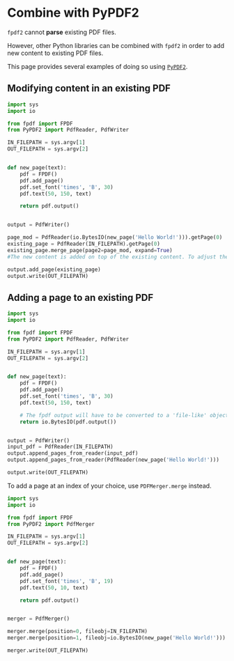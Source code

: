 # Combine with PyPDF2

`fpdf2` cannot **parse** existing PDF files.

However, other Python libraries can be combined with `fpdf2`
in order to add new content to existing PDF files.

This page provides several examples of doing so using [`PyPDF2`](https://github.com/py-pdf/PyPDF2).

## Modifying content in an existing PDF

```python
import sys
import io

from fpdf import FPDF
from PyPDF2 import PdfReader, PdfWriter

IN_FILEPATH = sys.argv[1]
OUT_FILEPATH = sys.argv[2]


def new_page(text):
    pdf = FPDF()
    pdf.add_page()
    pdf.set_font('times', 'B', 30)
    pdf.text(50, 150, text)

    return pdf.output()


output = PdfWriter()

page_mod = PdfReader(io.BytesIO(new_page('Hello World!'))).getPage(0)
existing_page = PdfReader(IN_FILEPATH).getPage(0)
existing_page.merge_page(page2=page_mod, expand=True)
#The new content is added on top of the existing content. To adjust the position of the added content, use the in-built x,y parameters in fpdf.text

output.add_page(existing_page)
output.write(OUT_FILEPATH)
```

## Adding a page to an existing PDF

```python
import sys
import io

from fpdf import FPDF
from PyPDF2 import PdfReader, PdfWriter

IN_FILEPATH = sys.argv[1]
OUT_FILEPATH = sys.argv[2]


def new_page(text):
    pdf = FPDF()
    pdf.add_page()
    pdf.set_font('times', 'B', 30)
    pdf.text(50, 150, text)

    # The fpdf output will have to be converted to a 'file-like' object using BytesIO.
    return io.BytesIO(pdf.output())


output = PdfWriter()
input_pdf = PdfReader(IN_FILEPATH)
output.append_pages_from_reader(input_pdf)
output.append_pages_from_reader(PdfReader(new_page('Hello World!')))

output.write(OUT_FILEPATH)
```

To add a page at an index of your choice, use `PDFMerger.merge` instead.

```python
import sys
import io

from fpdf import FPDF
from PyPDF2 import PdfMerger

IN_FILEPATH = sys.argv[1]
OUT_FILEPATH = sys.argv[2]


def new_page(text):
    pdf = FPDF()
    pdf.add_page()
    pdf.set_font('times', 'B', 19)
    pdf.text(50, 10, text)

    return pdf.output()


merger = PdfMerger()

merger.merge(position=0, fileobj=IN_FILEPATH)
merger.merge(position=1, fileobj=io.BytesIO(new_page('Hello World!')))

merger.write(OUT_FILEPATH)
```
